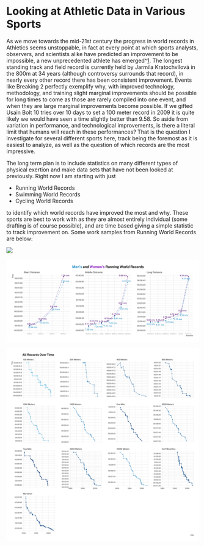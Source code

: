 # Looking at Athletic Data in Various Sports

As we move towards the mid-21st century the progress in world records in Athletics seems unstoppable, in fact at every point at which sports analysts, observers, and scientists alike have predicted an improvement to be impossible, a new unprecedented athlete has emerged^[1](https://scholar.google.com/scholar_lookup?title=Linear%20models%20can%E2%80%99t%20keep%20up%20with%20sport%20gender%20gap&journal=Nature&volume=432&publication_year=2004&author=Reinboud%2CW). The longest standing track and field record is currently held by Jarmila Kratochvílová in the 800m at 34 years (although controversy surrounds that record), in nearly every other record there has been consistent improvement. Events like Breaking 2 perfectly exemplify why, with improved technology, methodology, and training slight marginal improvements should be possible for long times to come as those are rarely compiled into one event, and when they are large marginal improvements become possible. If we gifted Usain Bolt 10 tries over 10 days to set a 100 meter record in 2009 it is quite likely we would have seen a time slightly better than 9.58. So aside from variation in performance, and technological improvements, is there a literal limit that humans will reach in these performances? That is the question I investigate for several different sports here, track being the foremost as it is easiest to analyze, as well as the question of which records are the most impressive.

The long term plan is to include statistics on many different types of physical exertion and make data sets that have not been looked at previously. Right now I am starting with just 

- Running World Records
- Swimming World Records
- Cycling World Records

to identify which world records have improved the most and why. These sports are best to work with as they are almost entirely individual (some drafting is of course possible), and are time based giving a simple statistic to track improvement on. Some work samples from Running World Records are below:

![](https://github.com/dungates/Athletics/blob/master/Rmd/Records_files/figure-html/unnamed-chunk-12-1.gif)

![](https://github.com/dungates/Athletics/blob/master/Images/MensWomensRecordPace)

![](https://github.com/dungates/Athletics/blob/master/Images/AllRecordsOverTime)

